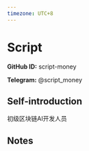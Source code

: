 ```yaml
---
timezone: UTC+8
---
```


# Script

**GitHub ID:** script-money

**Telegram:** @script_money

## Self-introduction

初级区块链AI开发人员

## Notes

<!-- Content_START -->


<!-- Content_END -->
